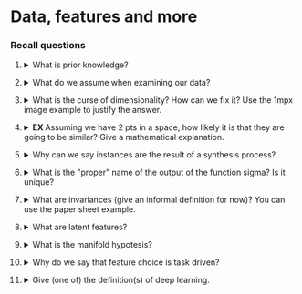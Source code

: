 # Data, features and more

### Recall questions


1. <details markdown=1><summary markdown="span"> What is prior knowledge? </summary>
    
    \
    Prior knowledge describes what we already know about the data (e.g. probability distribution). We are interested in ==studying prior-based data==.

</details>


2. <details markdown=1><summary markdown="span">What do we assume when examining our data? </summary>
    
    \
    We assume our ==data has an underlying structure==. Our goal then is discovering a ==map from input to output==.

</details>

3. <details markdown=1><summary markdown="span"> What is the curse of dimensionality? How can we fix it? Use the 1mpx image example to justify the answer.</summary>

    \
    ==nr. features >> nr. observations== \
    We need an ==exponential number of observations w.r.t. to the dimensions we have to discover a pattern==. 
    For example, ==$n^1$ for one dimension, $n^d$ for $d$ dimensions==.\
    Think of the space of 1mpx images: it is very sparse, and we would need millions of images to find a pattern between them! \
    There are 2 main ways of addressing this issue:
    1. increasing the nr. of observations
    2. reducing the possible dimensions

</details>

4. <details markdown=1><summary markdown="span"> <b>EX </b> Assuming we have 2 pts in a space, how likely it is that they are going to be similar? Give a mathematical explanation.</summary>

    \
    Assuming the distr. is uniform, the ==2 points are going to be orthogonal==, especially if the space we are examining is very sparse.

</details>


5. <details markdown=1><summary markdown="span">Why can we say instances are the result of a synthesis process?</summary>
    
    \
    We assume that ==each data point $x \in D \subset \mathbb{R}^n$ is a result of a synthesis process which takes a set of features $F$ and composes them to form $x$==.\
    $\sigma : F \to x$\
    Note that ==sigma acts non linearly most of the time==.

</details>

6. <details markdown=1>
    <summary markdown="span"> What is the "proper" name of the output of the function sigma? Is it unique?</summary>

    \
    The result of sigma is called an ==embedding of a data point. Many embeddings are possible for one data point==.

</details>


7. <details markdown=1>
    <summary markdown="span"> What are invariances (give an informal definition for now)? You can use the paper sheet example. </summary>

    \
    Invariances are t==he features of the data points that do not change even if the embedding is changed==. \
    Think of a paper sheet: the distance among the points on the surface is always the same, both if we make a paper plane or a simple ball.

</details>

8. <details markdown=1><summary markdown="span"> What are latent features?</summary>
 
    \
    Latent ==features are not necessarily localized in space==, and ==not necessarily evident in the embedding space==.

</details>

9. <details markdown=1><summary markdown="span"> What is the manifold hypotesis? </summary>
   
    \
    In deep learning, it is assumed that ==the input data lives on some underlying non-Euclidean structure==, called a ==manifold==.

</details>

10. <details markdown=1><summary markdown="span"> Why do we say that feature choice is task driven? </summary>
    
    \
    ==Specific problem require different features.==

</details>

11. <details markdown=1><summary markdown="span"> Give (one of) the definition(s) of deep learning.  </summary>

    \
    ==Task driven pardigm to extract patterns and latent features from given observations==.

</details>